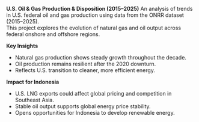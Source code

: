 **U.S. Oil & Gas Production & Disposition (2015–2025)** 
 An analysis of trends in U.S. federal oil and gas production using data from the ONRR dataset (2015–2025).  
This project explores the evolution of natural gas and oil output across federal onshore and offshore regions.

**Key Insights** 
- Natural gas production shows steady growth throughout the decade.
- Oil production remains resilient after the 2020 downturn.
- Reflects U.S. transition to cleaner, more efficient energy.

 **Impact for Indonesia**
- U.S. LNG exports could affect global pricing and competition in Southeast Asia.
- Stable oil output supports global energy price stability.
- Opens opportunities for Indonesia to develop renewable energy.
